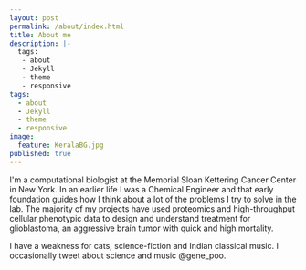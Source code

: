 ```yaml
---
layout: post
permalink: /about/index.html
title: About me
description: |-
  tags:
   - about
   - Jekyll
   - theme
   - responsive
tags:
  - about
  - Jekyll
  - theme
  - responsive
image:
  feature: KeralaBG.jpg
published: true
---
```

 
I'm a computational biologist at the Memorial Sloan Kettering Cancer Center in New York. In an earlier life I was a Chemical Engineer and that early foundation guides how I think about a lot of the problems I try to solve in the lab. The majority of my projects have used proteomics and high-throughput cellular phenotypic data to design and understand treatment for glioblastoma, an aggressive brain tumor with quick and high mortality. 

I have a weakness for cats, science-fiction and Indian classical music. I occasionally tweet about science and music @gene_poo.
